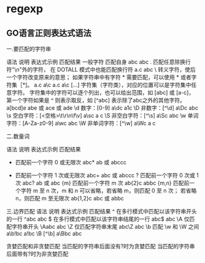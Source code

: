# regexp

GO语言正则表达式语法
---
一.要匹配的字符串


语法	说明	表达式示例	匹配结果
一般字符	匹配自身	abc	abc
.	匹配任意除换行符"\n"外的字符， 在 DOTALL 模式中也能匹配换行符	a.c	abc
\	转义字符，使后一个字符改变原来的意思；
如果字符串中有字符 * 需要匹配，可以使用 \* 或者字符集［*]。	a\.c
a\\c	a.c
a\c
[...]	字符集（字符类），对应的位置可以是字符集中任意字符。
字符集中的字符可以逐个列出，也可以给出范围，如 [abc] 或 [a-c]，
第一个字符如果是 ^ 则表示取反，如 [^abc] 表示除了abc之外的其他字符。	a[bcd]e	abe 或 ace 或 ade
\d	数字：[0-9]	a\dc	a1c
\D	非数字：[^\d]	a\Dc	abc
\s	空白字符：[<空格>\t\r\n\f\v]	a\sc	a c
\S	非空白字符：[^\s]	a\Sc	abc
\w	单词字符：[A-Za-z0-9]	a\wc	abc
\W	非单词字符：[^\w]	a\Wc	a c

二.数量词

语法	说明	表达式示例	匹配结果
*	匹配前一个字符 0 或无限次	abc*	ab 或 abccc
+	匹配前一个字符 1 次或无限次	abc+	abc 或 abccc
?	匹配前一个字符 0 次或 1 次	abc?	ab 或 abc
{m}	匹配前一个字符 m 次	ab{2}c	abbc
{m,n}	匹配前一个字符 m 至 n 次，m 和 n 可以省略，若省略 m，则匹配 0 至 n 次；
若省略 n，则匹配 m 至无限次	ab{1,2}c	abc 或 abbc

三.边界匹配
语法	说明	表达式示例	匹配结果
^	  在多行模式中匹配以该字符串开头的一行	^abc	abc
$	  在多行模式中匹配以该字符串结尾的一行	abc$	abc
\A	仅匹配字符串开头	\Aabc	abc
\Z	仅匹配字符串末尾	abc\Z	abc
\b	匹配 \w 和 \W 之间	a\b!bc	a!bc
\B	[^\b]	a\Bbc	abc


贪婪匹配和非贪婪匹配
当匹配的字符串后面没有?时为贪婪匹配
当匹配的字符串后面带有?时为非贪婪匹配

